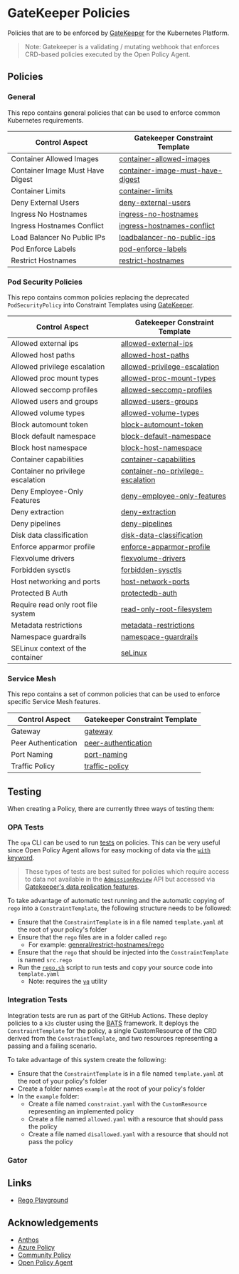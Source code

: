 # GateKeeper Policies

Policies that are to be enforced by [GateKeeper](https://github.com/open-policy-agent/gatekeeper) for the Kubernetes Platform.

> Note: Gatekeeper is a validating / mutating webhook that enforces CRD-based policies executed by the Open Policy Agent.

## Policies

### General

This repo contains general policies that can be used to enforce common Kubernetes requirements.

| Control Aspect                   | Gatekeeper Constraint Template                                               |
| -------------------------------- | ---------------------------------------------------------------------------- |
| Container Allowed Images         | [container-allowed-images](general/container-allowed-images)                 |
| Container Image Must Have Digest | [container-image-must-have-digest](general/container-image-must-have-digest) |
| Container Limits                 | [container-limits](general/container-limits)                                 |
| Deny External Users              | [deny-external-users](general/deny-external-users)                                 |
| Ingress No Hostnames             | [ingress-no-hostnames](general/ingress-no-hostnames)                         |
| Ingress Hostnames Conflict       | [ingress-hostnames-conflict](general/ingress-hostnames-conflict)             |
| Load Balancer No Public IPs      | [loadbalancer-no-public-ips](general/loadbalancer-no-public-ips)             |
| Pod Enforce Labels               | [pod-enforce-labels](general/pod-enforce-labels)                             |
| Restrict Hostnames               | [restrict-hostnames](general/restrict-hostnames/)                            |

### Pod Security Policies

This repo contains common policies replacing the deprecated `PodSecurityPolicy` into Constraint Templates using [GateKeeper](https://github.com/open-policy-agent/gatekeeper).

| Control Aspect                     | Gatekeeper Constraint Template                                                             |
| ---------------------------------- | ------------------------------------------------------------------------------------------ |
| Allowed external ips               | [allowed-external-ips](pod-security-policy/allowed-external-ips)                           |
| Allowed host paths                 | [allowed-host-paths](pod-security-policy/allowed-host-paths)                               |
| Allowed privilege escalation       | [allowed-privilege-escalation](pod-security-policy/allowed-privilege-escalation)           |
| Allowed proc mount types           | [allowed-proc-mount-types](pod-security-policy/allowed-proc-mount-types)                   |
| Allowed seccomp profiles           | [allowed-seccomp-profiles](pod-security-policy/allowed-seccomp-profiles)                   |
| Allowed users and groups           | [allowed-users-groups](pod-security-policy/allowed-users-groups)                           |
| Allowed volume types               | [allowed-volume-types](pod-security-policy/allowed-volume-types)                           |
| Block automount token              | [block-automount-token](pod-security-policy/block-automount-token)                         |
| Block default namespace            | [block-default-namespace](pod-security-policy/block-default-namespace)                     |
| Block host namespace               | [block-host-namespace](pod-security-policy/block-host-namespace)                           |
| Container capabilities             | [container-capabilities](pod-security-policy/container-capabilities)                       |
| Container no privilege escalation  | [container-no-privilege-escalation](pod-security-policy/container-no-privilege-escalation) |
| Deny Employee-Only Features        | [deny-employee-only-features](pod-security-policy/deny-employee-only-features)             |
| Deny extraction                    | [deny-extraction](pod-security-policy/deny-extraction)                                     |
| Deny pipelines                     | [deny-pipelines](pod-security-policy/deny-pipelines)                                       |
| Disk data classification           | [disk-data-classification](pod-security-policy/disk-data-classification)                   |
| Enforce apparmor profile           | [enforce-apparmor-profile](pod-security-policy/enforce-apparmor-profile)                   |
| Flexvolume drivers                 | [flexvolume-drivers](pod-security-policy/flexvolume-drivers)                               |
| Forbidden sysctls                  | [forbidden-sysctls](pod-security-policy/forbidden-sysctls-interfaces)                      |
| Host networking and ports          | [host-network-ports](pod-security-policy/host-network-ports)                               |
| Protected B Auth                   | [protectedb-auth](pod-security-policy/protectedb-auth)                                     |
| Require read only root file system | [read-only-root-filesystem](pod-security-policy/read-only-root-filesystem)                 |
| Metadata restrictions              | [metadata-restrictions](pod-security-policy/metadata-restrictions)                         |
| Namespace guardrails               | [namespace-guardrails](pod-security-policy/namespace-guardrails)                           |
| SELinux context of the container   | [seLinux](pod-security-policy/selinux)                                                     |

### Service Mesh

This repo contains a set of common policies that can be used to enforce specific Service Mesh features.

| Control Aspect      | Gatekeeper Constraint Template                          |
| ------------------- | ------------------------------------------------------- |
| Gateway             | [gateway](service-mesh/gateway)                         |
| Peer Authentication | [peer-authentication](service-mesh/peer-authentication) |
| Port Naming         | [port-naming](service-mesh/port-naming)                 |
| Traffic Policy      | [traffic-policy](service-mesh/traffic-policy)           |

## Testing

When creating a Policy, there are currently three ways of testing them:

### OPA Tests

The `opa` CLI can be used to run [tests](https://www.openpolicyagent.org/docs/latest/policy-testing) on policies.
This can be very useful since Open Policy Agent allows for easy mocking of data via the [`with` keyword](https://www.openpolicyagent.org/docs/latest/policy-testing/#data-and-function-mocking).

> These types of tests are best suited for policies which require access to data not available in the [`AdmissionReview`](https://kubernetes.io/docs/reference/access-authn-authz/extensible-admission-controllers/#webhook-request-and-response) API but accessed via [Gatekeeper's data replication features](https://open-policy-agent.github.io/gatekeeper/website/docs/sync).

To take advantage of automatic test running and the automatic copying of `rego` into a  `ConstraintTemplate`, the following structure needs to be followed:
- Ensure that the `ConstraintTemplate` is in a file named `template.yaml` at the root of your policy's folder
- Ensure that the `rego` files are in a folder called `rego`
  - For example: [general/restrict-hostnames/rego](./general/restrict-hostnames/rego/)
- Ensure that the `rego` that should be injected into the `ConstraintTemplate` is named `src.rego`
- Run the [`rego.sh`](./rego.sh) script to run tests and copy your source code into `template.yaml`
  - Note: requires the [`yq`](https://github.com/mikefarah/yq) utility

### Integration Tests

Integration tests are run as part of the GitHub Actions. These deploy policies to a `k3s` cluster using the [BATS](https://github.com/bats-core/bats-core) framework. It deploys the `ConstraintTemplate` for the policy, a single CustomResource of the CRD derived from the `ConstraintTemplate`, and two resources representing a passing and a failing scenario.

To take advantage of this system create the following:
- Ensure that the `ConstraintTemplate` is in a file named `template.yaml` at the root of your policy's folder
- Create a folder names `example` at the root of your policy's folder
- In the `example` folder:
  - Create a file named `constraint.yaml` with the `CustomResource` representing an implemented policy
  - Create a file named `allowed.yaml` with a resource that should pass the policy
  - Create a file named `disallowed.yaml` with a resource that should not pass the policy

### Gator

## Links

- [Rego Playground](https://play.openpolicyagent.org/)

## Acknowledgements

- [Anthos](https://github.com/GoogleCloudPlatform/acm-policy-controller-library)
- [Azure Policy](https://github.com/Azure/azure-policy/tree/master/built-in-references/Kubernetes)
- [Community Policy](https://github.com/Azure/Community-Policy)
- [Open Policy Agent](https://github.com/open-policy-agent/gatekeeper-library)
